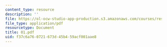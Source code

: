 ```yaml
---
content_type: resource
description: ''
file: https://ol-ocw-studio-app-production.s3.amazonaws.com/courses/res-6-001-electromagnetic-fields-and-energy-spring-2008/f37c6a760721673d45b459acf001aae8_01.pdf
file_type: application/pdf
resourcetype: Document
title: 01.pdf
uid: f37c6a76-0721-673d-45b4-59acf001aae8
---
```

